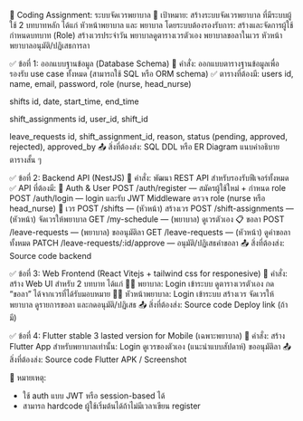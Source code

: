 📄 Coding Assignment: ระบบจัดเวรพยาบาล
🎯 เป้าหมาย: สร้างระบบจัดเวรพยาบาล ที่มีระบบผู้ใช้ 2 บทบาทหลัก ได้แก่ หัวหน้าพยาบาล และ พยาบาล โดยระบบต้องรองรับการ:
สร้างและจัดการผู้ใช้
กำหนดบทบาท (Role)
สร้างเวรประจำวัน
พยาบาลดูตารางเวรตัวเอง
พยาบาลขอลาในเวร
หัวหน้าพยาบาลอนุมัติ/ปฏิเสธการลา

✅ ข้อที่ 1: ออกแบบฐานข้อมูล (Database Schema)
🧠 คำสั่ง: ออกแบบตารางฐานข้อมูลเพื่อรองรับ use case ทั้งหมด (สามารถใช้ SQL หรือ ORM schema)
✅ ตารางที่ต้องมี:
users
id, name, email, password, role (nurse, head_nurse)


shifts
id, date, start_time, end_time


shift_assignments
id, user_id, shift_id


leave_requests
id, shift_assignment_id, reason, status (pending, approved, rejected), approved_by
📤 สิ่งที่ต้องส่ง:
SQL DDL หรือ ER Diagram
แนบคำอธิบายตารางสั้น ๆ


✅ ข้อที่ 2: Backend API (NestJS)
🧠 คำสั่ง: พัฒนา REST API สำหรับรองรับฟีเจอร์ทั้งหมด
✅ API ที่ต้องมี:
🔐 Auth & User
POST /auth/register — สมัครผู้ใช้ใหม่ + กำหนด role
POST /auth/login — login และรับ JWT
Middleware ตรวจ role (nurse หรือ head_nurse)
📆 เวร
POST /shifts — (หัวหน้า) สร้างเวร
POST /shift-assignments — (หัวหน้า) จัดเวรให้พยาบาล
GET /my-schedule — (พยาบาล) ดูเวรตัวเอง
📋 ขอลา
POST /leave-requests — (พยาบาล) ขออนุมัติลา
GET /leave-requests — (หัวหน้า) ดูคำขอลาทั้งหมด
PATCH /leave-requests/:id/approve — อนุมัติ/ปฏิเสธคำขอลา
📤 สิ่งที่ต้องส่ง:
Source code backend

✅ ข้อที่ 3: Web Frontend (React Vitejs + tailwind css for responesive)
🧠 คำสั่ง: สร้าง Web UI สำหรับ 2 บทบาท ได้แก่
👩‍⚕️ พยาบาล:
Login เข้าระบบ
ดูตารางเวรตัวเอง
กด “ขอลา” ได้จากเวรที่ได้รับมอบหมาย
👩‍⚕️ หัวหน้าพยาบาล:
Login เข้าระบบ
สร้างเวร
จัดเวรให้พยาบาล
ดูรายการขอลา และกดอนุมัติ/ปฏิเสธ
📤 สิ่งที่ต้องส่ง:
Source code
Deploy link (ถ้ามี)

✅ ข้อที่ 4: Flutter stable 3 lasted version for Mobile (เฉพาะพยาบาล)
🧠 คำสั่ง: สร้าง Flutter App สำหรับพยาบาลเท่านั้น:
Login
ดูเวรของตัวเอง (แนะนำแบบสัปดาห์)
ขออนุมัติลา
📤 สิ่งที่ต้องส่ง:
Source code Flutter
APK / Screenshot

🔐 หมายเหตุ:
- ใช้ auth แบบ JWT หรือ session-based ได้
- สามารถ hardcode ผู้ใช้เริ่มต้นได้ถ้าไม่มีเวลาเขียน register




